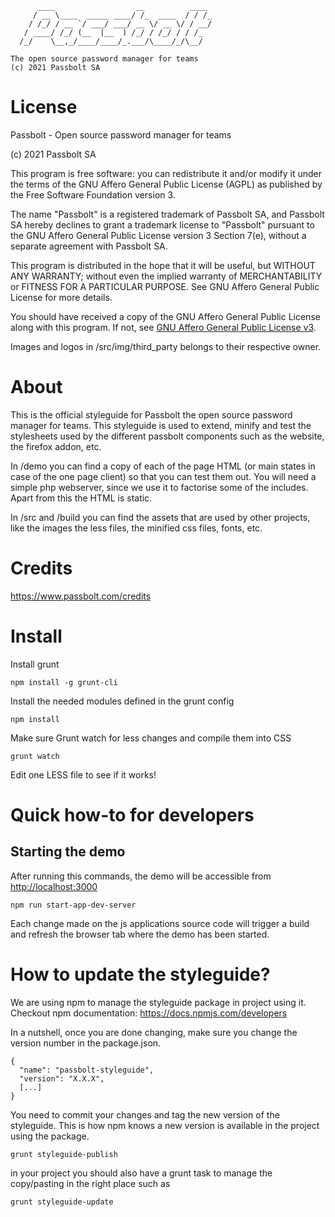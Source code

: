 	      ____                  __          ____
	     / __ \____  _____ ____/ /_  ____  / / /_
	    / /_/ / __ `/ ___/ ___/ __ \/ __ \/ / __/
	   / ____/ /_/ (__  |__  ) /_/ / /_/ / / /_
	  /_/    \__,_/____/____/_.___/\____/_/\__/

	The open source password manager for teams
	(c) 2021 Passbolt SA


License
==============

Passbolt - Open source password manager for teams

(c) 2021 Passbolt SA

This program is free software: you can redistribute it and/or modify it under the terms of the GNU Affero General
Public License (AGPL) as published by the Free Software Foundation version 3.

The name "Passbolt" is a registered trademark of Passbolt SA, and Passbolt SA hereby declines to grant a trademark
license to "Passbolt" pursuant to the GNU Affero General Public License version 3 Section 7(e), without a separate
agreement with Passbolt SA.

This program is distributed in the hope that it will be useful, but WITHOUT ANY WARRANTY; without even the implied
warranty of MERCHANTABILITY or FITNESS FOR A PARTICULAR PURPOSE. See GNU Affero General Public License for more details.

You should have received a copy of the GNU Affero General Public License along with this program. If not,
see [GNU Affero General Public License v3](http://www.gnu.org/licenses/agpl-3.0.html).

Images and logos in /src/img/third_party belongs to their respective owner.

About
=========

This is the official styleguide for Passbolt the open source password manager for teams.
This styleguide is used to extend, minify and test the stylesheets used by the different
passbolt components such as the website, the firefox addon, etc.

In /demo you can find a copy of each of the page HTML (or main states in case of the one page client)
so that you can test them out. You will need a simple php webserver, since we use it to factorise
some of the includes. Apart from this the HTML is static.

In /src and /build you can find the assets that are used by other projects, like the images
the less files, the minified css files, fonts, etc.

Credits
=========

https://www.passbolt.com/credits


Install
=========

Install grunt
```
npm install -g grunt-cli
```

Install the needed modules defined in the grunt config
```
npm install
```

Make sure Grunt watch for less changes and compile them into CSS
```
grunt watch
```

Edit one LESS file to see if it works!


Quick how-to for developers
==========================

## Starting the demo
After running this commands, the demo will be accessible from
[http://localhost:3000](http://localhost:3000)

```
npm run start-app-dev-server
```

Each change made on the js applications source code will trigger a build and refresh the browser tab where the demo has
been started.



How to update the styleguide?
=============================

We are using npm to manage the styleguide package in project using it.
Checkout npm documentation: https://docs.npmjs.com/developers

In a nutshell, once you are done changing, make sure you change the version
number in the package.json.
```
{
  "name": "passbolt-styleguide",
  "version": "X.X.X",
  [...]
}
```

You need to commit your changes and tag the new version of the styleguide.
This is how npm knows a new version is available in the project using the package.
```
grunt styleguide-publish
```

in your project you should also have a grunt task to manage the copy/pasting in the right place such as
```
grunt styleguide-update
```
